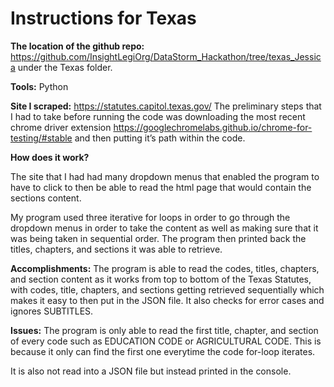 # Instructions for Texas

**The location of the github repo:** https://github.com/InsightLegiOrg/DataStorm_Hackathon/tree/texas_Jessica under the Texas folder.

**Tools:** Python

**Site I scraped:** https://statutes.capitol.texas.gov/
The preliminary steps that I had to take before running the code was downloading the most recent chrome driver extension https://googlechromelabs.github.io/chrome-for-testing/#stable and then putting it’s path within the code. 

**How does it work?**

The site that I had had many dropdown menus that enabled the program to have to click to then be able to read the html page that would contain the sections content.

My program used three iterative for loops in order to go through the dropdown menus in order to take the content as well as making sure that it was being taken in sequential order. The program then printed back the titles, chapters, and sections it was able to retrieve.

**Accomplishments:**
The program is able to read the codes, titles, chapters, and section content as it works from top to bottom of the Texas Statutes, with codes, title, chapters, and sections getting retrieved sequentially which makes it easy to then put in the JSON file. It also checks for error cases and ignores SUBTITLES. 

**Issues:**
The program is only able to read the first title, chapter, and section of every code such as EDUCATION CODE or AGRICULTURAL CODE. This is because it only can find the first one everytime the code for-loop iterates. 

It is also not read into a JSON file but instead printed in the console. 

